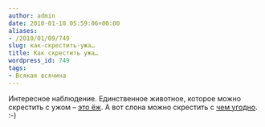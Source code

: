 ```yaml
---
author: admin
date: 2010-01-10 05:59:06+00:00
aliases:
- /2010/01/09/749
slug: как-скрестить-ужа…
title: Как скрестить ужа…
wordpress_id: 749
tags:
- Всякая всячина
---
```


Интересное наблюдение. Единственное животное, которое можно скрестить с ужом – [это ёж](http://www.google.com/#hl=en&q=%D0%9A%D0%B0%D0%BA+%D1%81%D0%BA%D1%80%D0%B5%D1%81%D1%82%D0%B8%D1%82%D1%8C+%D1%83%D0%B6%D0%B0&aq=f&aqi=&oq=&fp=292ac4760832f3c4). А вот слона можно скрестить с [чем угодно](http://www.google.com/#hl=en&q=%D0%9A%D0%B0%D0%BA+%D1%81%D0%BA%D1%80%D0%B5%D1%81%D1%82%D0%B8%D1%82%D1%8C+%D1%81%D0%BB%D0%BE%D0%BD%D0%B0&aq=f&aqi=&oq=&fp=292ac4760832f3c4). :-)

